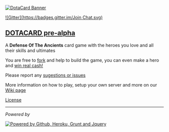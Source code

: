 [1]: http://dotacard.herokuapp.com

[2]: https://github.com/rafaelcastrocouto/dotacard/fork

[3]: https://github.com/rafaelcastrocouto/dotacard/archive/gh-pages.zip

[4]: https://github.com/rafaelcastrocouto/dotacard/issues/9

[5]: https://github.com/rafaelcastrocouto/dotacard/wiki/Dotacard-Wiki
 
[6]: https://gitter.im/rafaelcastrocouto/dotacard?utm_source=badge&utm_medium=badge&utm_campaign=pr-badge&utm_content=badge

[7]: https://github.com/rafaelcastrocouto/dotacard/issues


[![DotaCard Banner](http://rafaelcastrocouto.github.io/dotacard/client/img/banner.jpg)][1]

[![Gitter](https://badges.gitter.im/Join Chat.svg)][6]

[<h2>DOTACARD pre-alpha</h2>][1]


A **Defense Of The Ancients** card game with the heroes you love and all their skills and ultimates

You are free to [fork][2] and help to build the game, you can even make a hero and [win real cash!][4]

Please report any [sugestions or issues][7]

More information on how to play, setup your own server and more on our [Wiki page][5]


[License](https://raw.githubusercontent.com/rafaelcastrocouto/dotacard/gh-pages/LICENSE)


---


_Powered by_

[![Powered by Github, Heroku, Grunt and Jquery](http://rafaelcastrocouto.github.io/dotacard/client/img/banner-poweredby.jpg)][1]
